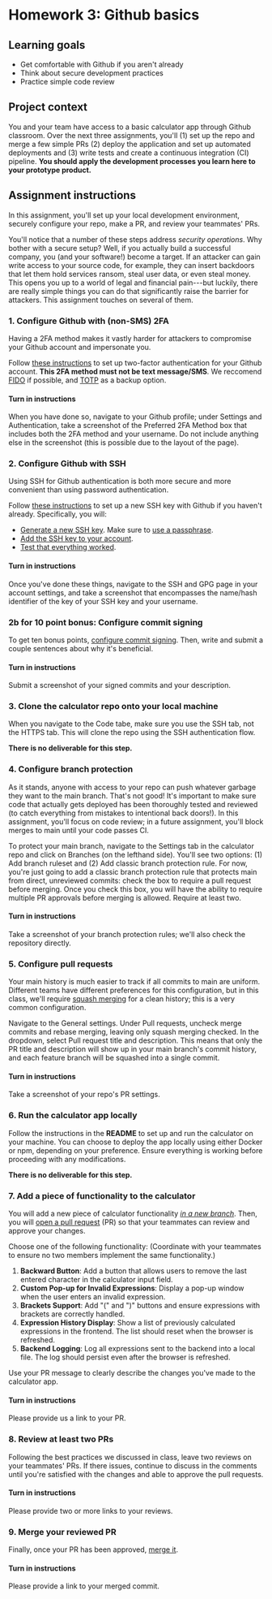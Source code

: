 # Homework 3: Github basics

## Learning goals

- Get comfortable with Github if you aren't already
- Think about secure development practices
- Practice simple code review

## Project context

You and your team have access to a basic calculator app through Github classroom. Over the next three assignments, you'll (1) set up the repo and merge a few simple PRs (2) deploy the application and set up automated deployments and (3) write tests and create a continuous integration (CI) pipeline. **You should apply the development processes you learn here to your prototype product.**

## Assignment instructions

In this assignment, you'll set up your local development environment, securely configure your repo, make a PR, and review your teammates' PRs.

You'll notice that a number of these steps address *security operations*. Why bother with a secure setup? Well, if you actually build a successful company, you (and your software!) become a target. If an attacker can gain write access to your source code, for example, they can insert backdoors that let them hold services ransom, steal user data, or even steal money. This opens you up to a world of legal and financial pain---but luckily, there are really simple things you can do that significantly raise the barrier for attackers. This assignment touches on several of them. 

### 1. Configure Github with (non-SMS) 2FA

Having a 2FA method makes it vastly harder for attackers to compromise your Github account and impersonate you.

Follow [these instructions](https://docs.github.com/en/authentication/securing-your-account-with-two-factor-authentication-2fa/configuring-two-factor-authentication) to set up two-factor authentication for your Github account. **This 2FA method must not be text message/SMS**. We reccomend [FIDO](https://fidoalliance.org/specs/u2f-specs-master/fido-u2f-overview.html) if possible, and [TOTP](https://datatracker.ietf.org/doc/html/rfc6238) as a backup option.

#### Turn in instructions

When you have done so, navigate to your Github profile; under Settings and Authentication, take a screenshot of the Preferred 2FA Method box that includes both the 2FA method and your username. Do not include anything else in the screenshot (this is possible due to the layout of the page).

### 2. Configure Github with SSH

Using SSH for Github authentication is both more secure and more convenient than using password authentication.

Follow [these instructions](https://docs.github.com/en/authentication/connecting-to-github-with-ssh/about-ssh) to set up a new SSH key with Github if you haven't already. Specifically, you will:
- [Generate a new SSH key](https://docs.github.com/en/authentication/connecting-to-github-with-ssh/generating-a-new-ssh-key-and-adding-it-to-the-ssh-agent). Make sure to [use a passphrase](https://docs.github.com/en/authentication/connecting-to-github-with-ssh/working-with-ssh-key-passphrases).
- [Add the SSH key to your account](https://docs.github.com/en/authentication/connecting-to-github-with-ssh/adding-a-new-ssh-key-to-your-github-account).
- [Test that everything worked](https://docs.github.com/en/authentication/connecting-to-github-with-ssh/testing-your-ssh-connection).

#### Turn in instructions

Once you've done these things, navigate to the SSH and GPG page in your account settings, and take a screenshot that encompasses the name/hash identifier of the key of your SSH key and your username.

### 2b for 10 point bonus: Configure commit signing

To get ten bonus points, [configure commit signing](https://docs.github.com/en/authentication/managing-commit-signature-verification/signing-commits). Then, write and submit a couple sentences about why it's beneficial.

#### Turn in instructions

Submit a screenshot of your signed commits and your description.

### 3. Clone the calculator repo onto your local machine

When you navigate to the Code tabe, make sure you use the SSH tab, not the HTTPS tab. This will clone the repo using the SSH authentication flow.

**There is no deliverable for this step.**

### 4. Configure branch protection

As it stands, anyone with access to your repo can push whatever garbage they want to the main branch. That's not good! It's important to make sure code that actually gets deployed has been thoroughly tested and reviewed (to catch everything from mistakes to intentional back doors!). In this assignment, you'll focus on code review; in a future assignment, you'll block merges to main until your code passes CI.

To protect your main branch, navigate to the Settings tab in the calculator repo and click on Branches (on the lefthand side). You'll see two options: (1) Add branch ruleset and (2) Add classic branch protection rule. For now, you're just going to add a classic branch protection rule that protects main from direct, unreviewed commits: check the box to require a pull request before merging. Once you check this box, you will have the ability to require multiple PR approvals before merging is allowed. Require at least two.

#### Turn in instructions

Take a screenshot of your branch protection rules; we'll also check the repository directly. 

### 5. Configure pull requests

Your main history is much easier to track if all commits to main are uniform. Different teams have different preferences for this configuration, but in this class, we'll require [squash merging](https://learn.microsoft.com/en-us/azure/devops/repos/git/merging-with-squash?view=azure-devops) for a clean history; this is a very common configuration.

Navigate to the General settings. Under Pull requests, uncheck merge commits and rebase merging, leaving only squash merging checked. In the dropdown, select Pull request title and description. This means that only the PR title and description will show up in your main branch's commit history, and each feature branch will be squashed into a single commit. 

#### Turn in instructions

Take a screenshot of your repo's PR settings.

### 6. Run the calculator app locally
Follow the instructions in the **README** to set up and run the calculator on your machine. You can choose to deploy the app locally using either Docker or npm, depending on your preference. Ensure everything is working before proceeding with any modifications.

**There is no deliverable for this step.**

### 7. Add a piece of functionality to the calculator

You will add a new piece of calculator functionality [*in a new branch*](https://git-scm.com/book/en/v2/Git-Branching-Basic-Branching-and-Merging). Then, you will [open a pull request](https://docs.github.com/en/pull-requests/collaborating-with-pull-requests/proposing-changes-to-your-work-with-pull-requests/creating-a-pull-request?tool=webui) (PR) so that your teammates can review and approve your changes. 

Choose one of the following functionality: (Coordinate with your teammates to ensure no two members implement the same functionality.)
1. **Backward Button**: Add a button that allows users to remove the last entered character in the calculator input field.
2. **Custom Pop-up for Invalid Expressions**: Display a pop-up window when the user enters an invalid expression.
3. **Brackets Support**: Add "(" and ")" buttons and ensure expressions with brackets are correctly handled.
4. **Expression History Display**: Show a list of previously calculated expressions in the frontend. The list should reset when the browser is refreshed.
5. **Backend Logging**: Log all expressions sent to the backend into a local file. The log should persist even after the browser is refreshed.

Use your PR message to clearly describe the changes you've made to the calculator app.

#### Turn in instructions

Please provide us a link to your PR.

### 8. Review at least two PRs

Following the best practices we discussed in class, leave two reviews on your teammates' PRs. If there issues, continue to discuss in the comments until you're satisfied with the changes and able to approve the pull requests.

#### Turn in instructions

Please provide two or more links to your reviews. 

### 9. Merge your reviewed PR

Finally, once your PR has been approved, [merge it](https://docs.github.com/en/pull-requests/collaborating-with-pull-requests/incorporating-changes-from-a-pull-request/merging-a-pull-request).

#### Turn in instructions

Please provide a link to your merged commit. 
